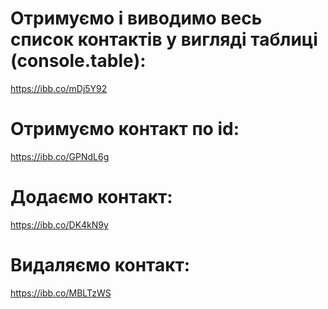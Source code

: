 # Отримуємо і виводимо весь список контактів у вигляді таблиці (console.table):

https://ibb.co/mDj5Y92

# Отримуємо контакт по id:

https://ibb.co/GPNdL6g

# Додаємо контакт:

https://ibb.co/DK4kN9y

# Видаляємо контакт:

https://ibb.co/MBLTzWS
